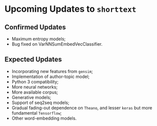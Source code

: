 Upcoming Updates to `shorttext`
===============================

Confirmed Updates
-----------------

* Maximum entropy models;
* Bug fixed on VarNNSumEmbedVecClassifier.

Expected Updates
----------------

* Incorporating new features from `gensim`;
* Implementation of author-topic model;
* Python 3 compatibility;
* More neural networks;
* More available corpus;
* Generative models;
* Support of seq2seq models;
* Gradual fading-out dependence on `Theano`, and lesser `keras` but more fundamental `Tensorflow`;
* Other word-embedding models.